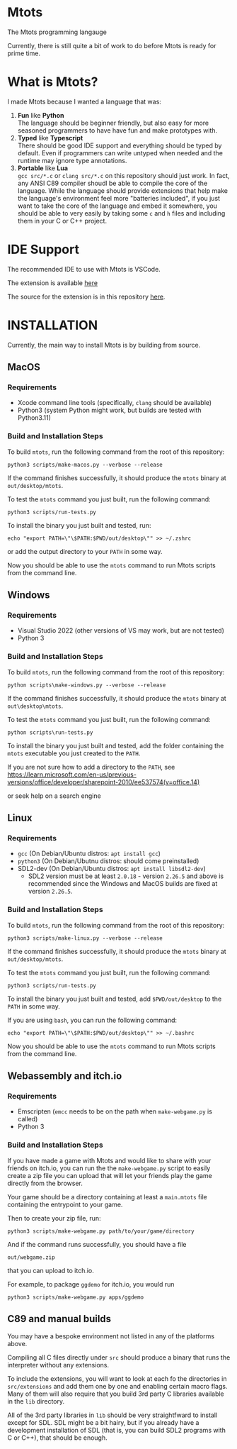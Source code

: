 # Mtots

The Mtots programming langauge

Currently, there is still quite a bit of work to do before Mtots is ready for prime time.

# What is Mtots?

I made Mtots because I wanted a language that was:

1. **Fun** like **Python**\
  The language should be beginner friendly, but also easy for more seasoned programmers to have have fun and make prototypes with.
2. **Typed** like **Typescript**\
  There should be good IDE support and everything should be typed by default. Even if programmers can write untyped when needed and the runtime may ignore type annotations.
3. **Portable** like **Lua**\
  `gcc src/*.c` or `clang src/*.c` on this repository should just work. In fact, any ANSI C89 compiler shoudl be able to compile the core of the language. While the language should provide extensions that help make the language's environment feel more "batteries included", if you just want to take the core of the language and embed it somewhere, you should be able to very easily by taking some `c` and `h` files and including them in your C or C++ project.

# IDE Support

The recommended IDE to use with Mtots is VSCode.

The extension is available [here](https://marketplace.visualstudio.com/items?itemName=mtots.mtots)

The source for the extension is in this repository [here](vscode/).

# INSTALLATION

Currently, the main way to install Mtots is by building from source.

## MacOS

### Requirements
* Xcode command line tools (specifically, `clang` should be available)
* Python3 (system Python might work, but builds are tested with Python3.11)

### Build and Installation Steps

To build `mtots`, run the following command from the root of this repository:

```
python3 scripts/make-macos.py --verbose --release
```

If the command finishes successfully, it should produce the `mtots` binary at
`out/desktop/mtots`.

To test the `mtots` command you just built, run the following command:

```
python3 scripts/run-tests.py
```

To install the binary you just built and tested, run:

```
echo "export PATH=\"\$PATH:$PWD/out/desktop\"" >> ~/.zshrc
```

or add the output directory to your `PATH` in some way.

Now you should be able to use the `mtots` command to run Mtots scripts from the command line.

## Windows

### Requirements
* Visual Studio 2022 (other versions of VS may work, but are not tested)
* Python 3

### Build and Installation Steps

To build `mtots`, run the following command from the root of this repository:

```
python scripts\make-windows.py --verbose --release
```

If the command finishes successfully, it should produce the `mtots` binary at
`out\desktop\mtots`.

To test the `mtots` command you just built, run the following command:

```
python scripts\run-tests.py
```

To install the binary you just built and tested, add the folder containing the `mtots`
executable you just created to the `PATH`.

If you are not sure how to add a directory to the `PATH`, see
https://learn.microsoft.com/en-us/previous-versions/office/developer/sharepoint-2010/ee537574(v=office.14)

or seek help on a search engine

## Linux

### Requirements
* `gcc` (On Debian/Ubuntu distros: `apt install gcc`)
* `python3` (On Debian/Ubutnu distros: should come preinstalled)
* SDL2-dev (On Debian/Ubuntu distros: `apt install libsdl2-dev`)
  * SDL2 version must be at least `2.0.18` - version `2.26.5` and above is recommended
    since the Windows and MacOS builds are fixed at version `2.26.5`.

### Build and Installation Steps

To build `mtots`, run the following command from the root of this repository:

```
python3 scripts/make-linux.py --verbose --release
```

If the command finishes successfully, it should produce the `mtots` binary at
`out/desktop/mtots`.

To test the `mtots` command you just built, run the following command:

```
python3 scripts/run-tests.py
```

To install the binary you just built and tested, add `$PWD/out/desktop` to the `PATH`
in some way.

If you are using `bash`, you can run the following command:

```
echo "export PATH=\"\$PATH:$PWD/out/desktop\"" >> ~/.bashrc
```

Now you should be able to use the `mtots` command to run Mtots scripts from the command line.

## Webassembly and itch.io

### Requirements
* Emscripten (`emcc` needs to be on the path when `make-webgame.py` is called)
* Python 3

### Build and Installation Steps

If you have made a game with Mtots and would like to share with your friends on itch.io,
you can run the the `make-webgame.py` script to easily create a zip file you can upload
that will let your friends play the game directly from the browser.

Your game should be a directory containing at least a `main.mtots` file containing
the entrypoint to your game.

Then to create your zip file, run:

```
python3 scripts/make-webgame.py path/to/your/game/directory
```

And if the command runs successfully, you should have a file

```
out/webgame.zip
```

that you can upload to itch.io.

For example, to package `ggdemo` for itch.io, you would run

```
python3 scripts/make-webgame.py apps/ggdemo
```

## C89 and manual builds

You may have a bespoke environment not listed in any of the platforms above.

Compiling all C files directly under `src` should produce a binary that runs
the interpreter without any extensions.

To include the extensions, you will want to look at each fo the directories
in `src/extensions` and add them one by one and enabling certain macro flags.
Many of them will also require that you build 3rd party C libraries available
in the `lib` directory.

All of the 3rd party libraries in `lib` should be very straightfward to
install except for SDL. SDL might be a bit hairy, but if you already have
a development installation of SDL (that is, you can build SDL2 programs with
C or C++), that should be enough.
